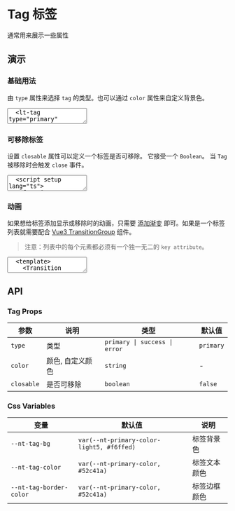 # Tag 标签

通常用来展示一些属性

## 演示

<script setup>
  import { Tag } from "../../src";

  function handleTagClose() {
    console.log("close")
  }
</script>

### 基础用法

由 `type` 属性来选择 `tag` 的类型。也可以通过 `color` 属性来自定义背景色。

<ClientOnly>
  <CodePreview>
  <textarea lang="vue-html">
  <lt-tag type="primary" class="ml-10">标签</lt-tag>
  <lt-tag type="info" class="ml-10">标签</lt-tag>
  <lt-tag type="success" class="ml-10">标签</lt-tag>
  <lt-tag type="error" class="ml-10">标签</lt-tag>
  <lt-tag class="ml-10" color="#409eff">标签</lt-tag>
  </textarea>
  </CodePreview>
</ClientOnly>

### 可移除标签

设置 `closable` 属性可以定义一个标签是否可移除。 它接受一个 `Boolean`。 当 `Tag` 被移除时会触发 `close` 事件。

<ClientOnly>
  <CodePreview>
  <textarea lang="vue" v-pre>
  <script setup lang="ts">
    function handleTagClose() {
      console.log("close");
    }
  </script>
  <template>
    <lt-tag closable @close="handleTagClose">标签</lt-tag>
  </template>
  </textarea>
  <template #preview>
    <Tag closable @close="handleTagClose">标签</Tag>
  </template>
  </CodePreview>
</ClientOnly>

### 动画

如果想给标签添加显示或移除时的动画，只需要 [添加渐变](/css-util#_1-vue3-transition-渐变) 即可。如果是一个标签列表就需要配合 [Vue3 TransitionGroup](https://cn.vuejs.org/guide/built-ins/transition-group) 组件。

> 注意：列表中的每个元素都必须有一个独一无二的 `key attribute`。

<ClientOnly>
  <CodePreview>
  <textarea lang="vue">
  <template>
    <Transition appear name="nt-scale">
      <lt-tag type="primary">标签</lt-tag>
    </Transition>
  </template>
  </textarea>
  <template #preview>
    <Transition appear name="nt-scale">
      <Tag type="primary">标签</Tag>
    </Transition>
  </template>
  </CodePreview>
</ClientOnly>

## API

### Tag Props

<!-- prettier-ignore -->
| 参数 | 说明 | 类型 | 默认值 |
| --- | --- | --- | --- |
| `type` | 类型 | `primary \| success \| error` | `primary` |
| `color` | 颜色, 自定义颜色 | `string` | - |
| `closable` | 是否可移除 | `boolean` | `false` |

### Css Variables

<!-- prettier-ignore -->
| 变量 | 默认值 | 说明 |
| --- | --- | --- |
| `--nt-tag-bg` | `var(--nt-primary-color-light5, #f6ffed)` | 标签背景色 |
| `--nt-tag-color` | `var(--nt-primary-color, #52c41a)` | 标签文本颜色 |
| `--nt-tag-border-color` | `var(--nt-primary-color, #52c41a)` | 标签边框颜色 |
